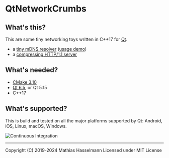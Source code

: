 # QtNetworkCrumbs

## What's this?

This are some tiny networking toys written in C++17 for [Qt](https://qt.io).

- a [tiny mDNS resolver](mdns/mdnsresolver.h) ([usage demo](mdns/mdnsresolverdemo.cpp))
- a [compressing HTTP/1.1 server](http/compressingserver.cpp)

## What's needed?

- [CMake 3.10](https://cmake.org/)
- [Qt 6.5](https://qt.io), or Qt 5.15
- C++17

## What's supported?

This is build and tested on all the major platforms supported by Qt:
Android, iOS, Linux, macOS, Windows.

![Continuous Integration](https://github.com/hasselmm/QtNetworkCrumbs/workflows/Continuous%20Integration/badge.svg)

---

Copyright (C) 2019-2024 Mathias Hasselmann
Licensed under MIT License
